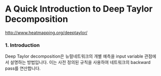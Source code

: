 # A Quick Introduction to Deep Taylor Decomposition

http://www.heatmapping.org/deeptaylor/

### 1. Introduction

Deep Taylor decomposition은 뉴럴네트워크의 개별 예측을 input variable 관점에서 설명하는 방법입니다. 이는 사전 정의된 규칙을 사용하여 네트워크의 backward pass를 연산합니다. 